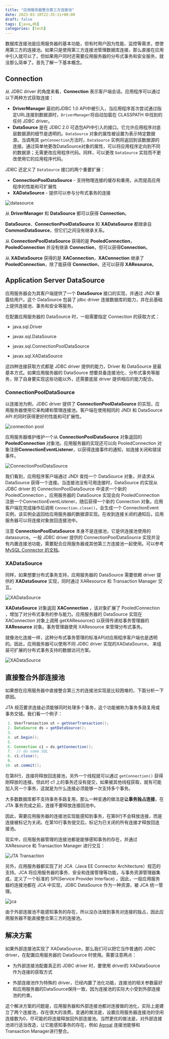 ```yaml
---
title: "应用服务器整合第三方连接池"
date: 2023-03-10T22:35:11+08:00
draft: false
tags: [java,db]
categories: [tech]
---
```


数据库连接池是应用服务器的基本功能，但有时用户因为性能、监控等需求，想使用第三方的连接池。如果只是使用第三方连接池管理数据库连接，那么直接在应用中引入就可以了，但如果用户同时还需要应用服务器的分布式事务和安全服务，就没那么简单了。首先了解一下基本概念。

## Connection

从 JDBC driver 的角度来看，**Connection** 表示客户端会话。应用程序可以通过以下两种方式获取连接：

* **DriverManager** 最初的JDBC 1.0 API中被引入，当应用程序首次尝试通过指定URL连接到数据源时，`DriverManager`将自动加载在 CLASSPATH 中找到的任何 JDBC driver。
* **DataSource** 是在 JDBC 2.0 可选包API中引入的接口。它允许应用程序对底层数据源的细节是透明的。`DataSource` 对象的属性被设置为表示特定数据源。当调用其 `getConnection`方法时，`DataSource` 实例将返回到该数据源的连接。通过简单地更改DataSource对象的属性，可以将应用程序定向到不同的数据源；无需更改应用程序代码。同样，可以更改 `DataSource` 实现而不更改使用它的应用程序代码。

JDBC 还定义了 `DataSource` 接口的两个重要扩展：  
* **ConnectionPoolDataSource** - 支持物理连接的缓存和重用，从而提高应用程序的性能和可扩展性  
* **XADataSource** - 提供可以参与分布式事务的连接

![datasource](https://cdn.mazhen.tech/images/202303101440425.png)

从 **DriverManager** 和 **DataSource** 都可以获得 **Connection**。

**DataSource**、**ConnectionPoolDataSource** 和 **XADataSource** 都继承自 **CommonDataSource**，但它们之间没有继承关系。

从 **ConnectionPoolDataSource** 获得的是 **PooledConnection**，**PooledConnection** 并没有继承 **Connection**，但可以获得**Connection**。

从 **XADataSource** 获得的是 **XAConnection**，**XAConnection** 继承了 **PooledConnection**，除了能获得 **Connection**，还可以获得 **XAResource**。

## Application Server DataSource

应用服务器会为其客户端提供了一个 **DataSource** 接口的实现，并通过 JNDI 暴露给用户。这个 DataSource 包装了 jdbc driver 连接数据库的能力，并在此基础上提供连接池、事务和安全等服务。

在配置应用服务器的 DataSource 时，一般需要指定 Connection 的获取方式：

* java.sql.Driver

* javax.sql.DataSource

* javax.sql.ConnectionPoolDataSource

* javax.sql.XADataSource

这四种连接获取方式都是 JDBC driver 提供的能力，Driver 和 DataSource 是最基本方式。如果应用服务器的 DataSource 想要具备连接池化、分布式事务等服务，除了自身要实现这些功能以外，还需要底层 driver 提供相应的能力配合。

### ConnectionPoolDataSource

以连接池为例，JDBC driver 提供了 **ConnectionPoolDataSource** 的实现，应用服务器使用它来构建和管理连接池。客户端在使用相同的 JNDI 和 DataSource API 的同时获得更好的性能和可扩展性。

![connection pool](https://cdn.mazhen.tech/images/202303101503461.png)

应用服务器维护维护一个从 **ConnectionPoolDataSource** 对象返回的 **PooledConnection** 对象池。应用服务器的实现还可以向 PooledConnection 对象注册**ConnectionEventListener**，以获得连接事件的通知，如连接关闭和错误事件。

![ConnectionPoolDataSource](https://cdn.mazhen.tech/images/202303160947605.png)

我们看到，应用程序客户端通过 JNDI 查找一个 DataSource 对象，并请求从 DataSource 获得一个连接。当连接池没有可用连接时，DataSource 的实现从 JDBC driver 的 ConnectionPoolDataSource 中请求一个新的 PooledConnection 。应用服务器的 DataSource 实现会向 PooledConnection 注册一个ConnectionEventListener，随后获得一个新的 Connection 对象。应用客户端在完成操作后调用 `Connection.close()`，会生成一个 ConnectionEvent 实例，该实例会返回给应用服务器的数据源实现。在收到连接关闭的通知后，应用服务器可以将连接对象放回连接池中。

注意 **ConnectionPoolDataSource** 本身不是连接池，它是供连接池使用的 datasource。一般 JDBC driver 提供的 ConnectionPoolDataSource 实现并没有内置连接池功能，需要配合应用服务器或其他第三方连接池一起使用。可以参考  [MySQL Connector 的文档](https://dev.mysql.com/doc/connector-j/8.0/en/connector-j-usagenotes-j2ee-concepts-connection-pooling.html)。

### XADataSource

同样，如果想要分布式事务支持，应用服务器的 DataSource  需要依赖 driver 提供的 **XADataSource** 实现，同时通过 XAResource 和 Transaction Manager 交互。

![XADataSource](https://cdn.mazhen.tech/images/202303101754420.png)

**XADataSource** 对象返回 **XAConnection** ，该对象扩展了 PooledConnection ，增加了对分布式事务的参与能力。应用服务器的 DataSource 实现在XAConnection 对象上调用 getXAResource() 以获得传递给事务管理器的 **XAResource** 对象。事务管理器使用 XAResource 来管理分布式事务。

就像池化连接一样，这种分布式事务管理的标准API对应用程序客户端也是透明的。因此，应用服务器可以使用不同 JDBC driver 实现的XADataSource， 来组装可扩展的分布式事务支持的数据访问方案。

![XADataSource](https://cdn.mazhen.tech/images/202303161008074.png)

## 直接整合外部连接池

如果想在应用服务器中直接整合第三方的连接池实现是比较困难的，下面分析一下原因。

JTA 规范要求连接必须能够同时处理多个事务，这个功能被称为事务多路复用或事务交错。我们看一个例子：

``` java
 1. UserTransaction ut = getUserTransaction(); 
 2. DataSource ds = getDataSource(); 
 3.  
 4. ut.begin(); 
 5. 
 6. Connection c1 = ds.getConnection(); 
 7.  // do some SQL 
 8. c1.close(); 
 9. 
10. ut.commit(); 
```

在第8行，连接将释放回连接池，另外一个线程就可以通过 `getConnection()` 获得刚释放的连接。但此时 c1 上的事务还没有提交，如果被其他线程获取，就有可能加入另一个事务，这就是为什么连接必须能够一次支持多个事务。

大多数数据库都不支持事务多路复用，那么一种变通的做法是**让事务独占连接**，在 JTA 事务完成之前，连接不要释放连接回池中。

因此，需要应用服务器的连接池实现能感知到事务，在第8行不会释放连接，而是连接被标记为关闭。在第10行事务提交后，标记为已关闭的所有连接才释放回连接池。

现实中，应用服务器管理的连接池都是能够感知事务的存在，并通过 XAResource 和 Transaction Manager 进行交互：

![JTA Transaction](https://cdn.mazhen.tech/images/202303102116711.png)

另外，应用服务器都实现了对 JCA（Java EE Connector Architecture）规范的支持。JCA 将应用服务器的事务、安全和连接管理等功能，与事务资源管理器集成，定义了一个标准的 SPI(Service Provider Interface) ，因此，一般应用服务器的连接池都在 JCA 中实现，JDBC DataSource 作为一种资源，被 JCA 统一管理。

![jca](https://cdn.mazhen.tech/images/202303102216362.png)

由于外部连接池不能感知事务的存在，所以没办法做到事务对连接的独占，因此应用服务器不能直接整合第三方的连接池。

## 解决方案

如果外部连接池实现了 XADataSource，那么我们可以把它当作普通的  JDBC driver，在配置应用服务器的 DataSource 时使用。需要注意两点：

* 为外部连接池配置真正的 JDBC driver 时，要使用 driver的 XADataSource 作为连接的获取方式

* 外部连接池作为特殊的 driver，已经内置了池化功能，连接池的相关参数最好和应用服务器的DataSource保持一致，因为连接池的实际大小受到外部连接池的约束。

这个解决方案的问题是，应用服务器和外部连接池都对连接做的池化，实际上是建立了两个连接池，存在很大的浪费。变通的做法是，设置应用服务器连接池的空闲连接数为0，尽可能的将连接释放回外部连接池。当然更优的做法是，对外部连接池进行适当改造，让它能感知事务的存在，例如 [Agroal](https://github.com/agroal/agroal) 连接池能够和 Transaction Manager进行整合。

